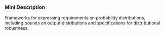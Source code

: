 ### Mini Description

Frameworks for expressing requirements on probability distributions, including bounds on output distributions and specifications for distributional robustness.
